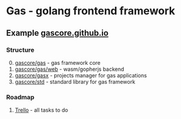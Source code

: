 # Gas - golang frontend framework

## Example [gascore.github.io](https://gascore.github.io)

### Structure

0. [gascore/gas](https://github.com/gascore/gas) - gas framework core
1. [gascore/gas/web](https://github.com/gascore/gas/blob/master/web) - wasm/gopherjs backend
2. [gascore/gasx](https://github.com/gascore/gasx) - projects manager for gas applications
3. [gascore/std](https://github.com/gascore/std) - standard library for gas framework

### Roadmap

1. [Trello](https://trello.com/invite/b/vB6waN51/993a187d5dd168a9a3a05093c42ed63e/gasgasgas) - all tasks to do
